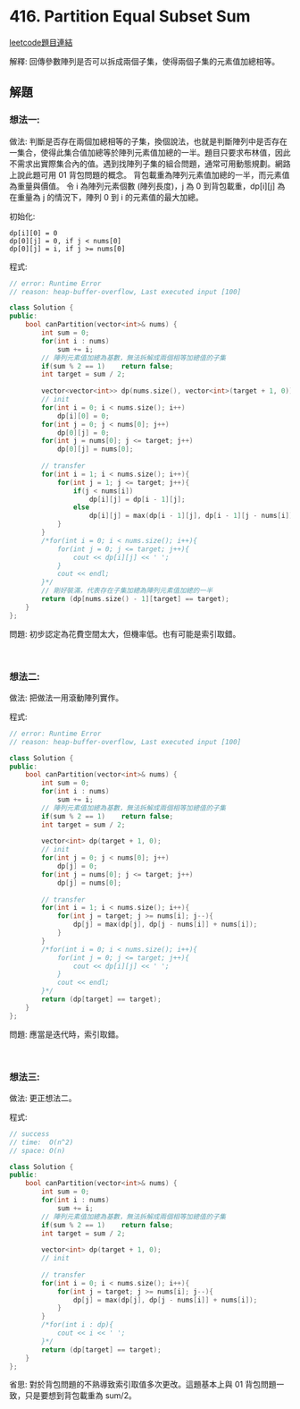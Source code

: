 # 416. Partition Equal Subset Sum

[leetcode題目連結](https://leetcode.com/problems/partition-equal-subset-sum/)

解釋: 回傳參數陣列是否可以拆成兩個子集，使得兩個子集的元素值加總相等。

## 解題

### 想法一:

做法: 判斷是否存在兩個加總相等的子集，換個說法，也就是判斷陣列中是否存在一集合，使得此集合值加總等於陣列元素值加總的一半。題目只要求布林值，因此不需求出實際集合內的值。遇到找陣列子集的組合問題，通常可用動態規劃。網路上說此題可用 01 背包問題的概念。
背包載重為陣列元素值加總的一半，而元素值為重量與價值。
令 i 為陣列元素個數 (陣列長度)，j 為 0 到背包載重，dp[i][j] 為在重量為 j 的情況下，陣列 0 到 i 的元素值的最大加總。

初始化:
```
dp[i][0] = 0
dp[0][j] = 0, if j < nums[0]
dp[0][j] = i, if j >= nums[0]
```

程式:

```c++
// error: Runtime Error
// reason: heap-buffer-overflow, Last executed input [100]

class Solution {
public:
    bool canPartition(vector<int>& nums) {
        int sum = 0;
        for(int i : nums)
            sum += i;
        // 陣列元素值加總為基數，無法拆解成兩個相等加總值的子集
        if(sum % 2 == 1)    return false;
        int target = sum / 2;
        
        vector<vector<int>> dp(nums.size(), vector<int>(target + 1, 0));
        // init
        for(int i = 0; i < nums.size(); i++)
            dp[i][0] = 0;
        for(int j = 0; j < nums[0]; j++)
            dp[0][j] = 0;
        for(int j = nums[0]; j <= target; j++)
            dp[0][j] = nums[0];
        
        // transfer
        for(int i = 1; i < nums.size(); i++){
            for(int j = 1; j <= target; j++){
                if(j < nums[i])
                    dp[i][j] = dp[i - 1][j];
                else
                    dp[i][j] = max(dp[i - 1][j], dp[i - 1][j - nums[i]] + nums[i]);
            }
        }
        /*for(int i = 0; i < nums.size(); i++){
            for(int j = 0; j <= target; j++){
                cout << dp[i][j] << ' ';
            }
            cout << endl;
        }*/
        // 剛好裝滿，代表存在子集加總為陣列元素值加總的一半
        return (dp[nums.size() - 1][target] == target);
    }
};
```

問題: 初步認定為花費空間太大，但機率低。也有可能是索引取錯。

<br/>

### 想法二:

做法: 把做法一用滾動陣列實作。

程式:

```c++
// error: Runtime Error
// reason: heap-buffer-overflow, Last executed input [100]

class Solution {
public:
    bool canPartition(vector<int>& nums) {
        int sum = 0;
        for(int i : nums)
            sum += i;
        // 陣列元素值加總為基數，無法拆解成兩個相等加總值的子集
        if(sum % 2 == 1)    return false;
        int target = sum / 2;
        
        vector<int> dp(target + 1, 0);
        // init
        for(int j = 0; j < nums[0]; j++)
            dp[j] = 0;
        for(int j = nums[0]; j <= target; j++)
            dp[j] = nums[0];
        
        // transfer
        for(int i = 1; i < nums.size(); i++){
            for(int j = target; j >= nums[i]; j--){
                dp[j] = max(dp[j], dp[j - nums[i]] + nums[i]);
            }
        }
        /*for(int i = 0; i < nums.size(); i++){
            for(int j = 0; j <= target; j++){
                cout << dp[i][j] << ' ';
            }
            cout << endl;
        }*/
        return (dp[target] == target);
    }
};
```

問題: 應當是迭代時，索引取錯。

<br/>

### 想法三:

做法: 更正想法二。

程式:

```c++
// success
// time:  O(n^2)
// space: O(n)

class Solution {
public:
    bool canPartition(vector<int>& nums) {
        int sum = 0;
        for(int i : nums)
            sum += i;
        // 陣列元素值加總為基數，無法拆解成兩個相等加總值的子集
        if(sum % 2 == 1)    return false;
        int target = sum / 2;
        
        vector<int> dp(target + 1, 0);
        // init
        
        // transfer
        for(int i = 0; i < nums.size(); i++){
            for(int j = target; j >= nums[i]; j--){
                dp[j] = max(dp[j], dp[j - nums[i]] + nums[i]);
            }
        }
        /*for(int i : dp){
            cout << i << ' ';
        }*/
        return (dp[target] == target);
    }
};
```

省思: 對於背包問題的不熟導致索引取值多次更改。這題基本上與 01 背包問題一致，只是要想到背包載重為 sum/2。

<br>

<!--
### 網路解一:

```c++

```
-->
